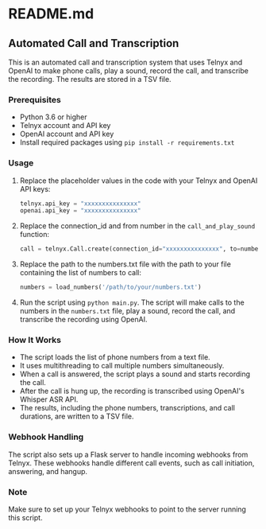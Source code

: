 # README.md

## Automated Call and Transcription

This is an automated call and transcription system that uses Telnyx and OpenAI to make phone calls, play a sound, record the call, and transcribe the recording. The results are stored in a TSV file.

### Prerequisites

- Python 3.6 or higher
- Telnyx account and API key
- OpenAI account and API key
- Install required packages using `pip install -r requirements.txt`

### Usage

1. Replace the placeholder values in the code with your Telnyx and OpenAI API keys:

   ```python
   telnyx.api_key = "xxxxxxxxxxxxxxx"
   openai.api_key = "xxxxxxxxxxxxxxx"
   ```

2. Replace the connection_id and from number in the `call_and_play_sound` function:

   ```python
   call = telnyx.Call.create(connection_id="xxxxxxxxxxxxxxx", to=number, from_="+xxxxxxxxxxxxxxxxx")
   ```

3. Replace the path to the numbers.txt file with the path to your file containing the list of numbers to call:

   ```python
   numbers = load_numbers('/path/to/your/numbers.txt')
   ```

4. Run the script using `python main.py`. The script will make calls to the numbers in the `numbers.txt` file, play a sound, record the call, and transcribe the recording using OpenAI.

### How It Works

- The script loads the list of phone numbers from a text file.
- It uses multithreading to call multiple numbers simultaneously.
- When a call is answered, the script plays a sound and starts recording the call.
- After the call is hung up, the recording is transcribed using OpenAI's Whisper ASR API.
- The results, including the phone numbers, transcriptions, and call durations, are written to a TSV file.

### Webhook Handling

The script also sets up a Flask server to handle incoming webhooks from Telnyx. These webhooks handle different call events, such as call initiation, answering, and hangup.

### Note

Make sure to set up your Telnyx webhooks to point to the server running this script.
